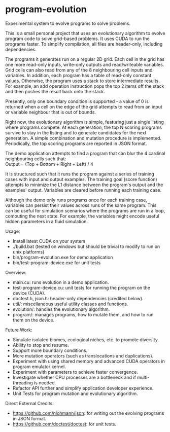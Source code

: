 # program-evolution
Experimental system to evolve programs to solve problems.

This is a small personal project that uses an evolutionary algorithm to evolve program code to solve grid-based problems. It uses CUDA to run the programs faster. To simplify compilation, all files are header-only, including dependencies.

The programs it generates run on a regular 2D grid. Each cell in the grid has one more read-only inputs, write-only outputs and read/writeable variables. Grid cells can also read from any of the 8 neighbouring cell inputs and variables. In addition, each program has a table of read-only constant values. Otherwise, the program uses a stack to store intermediate results. For example, an add operation instruction pops the top 2 items off the stack and then pushes the result back onto the stack.

Presently, only one boundary condition is supported - a value of 0 is returned when a cell on the edge of the grid attempts to read from an input or variable neighbour that is out of bounds.

Right now, the evolutionary algorithm is simple, featuring just a single listing where programs compete. At each generation, the top N scoring programs survive to stay in the listing and to generate candidates for the next generation. A simple combination and mutation procedure is implemented. Periodically, the top scoring programs are reported in JSON format. 

The demo application attempts to find a program that can blur the 4 cardinal neighbouring cells such that:\
Output = (Top + Bottom + Right + Left) / 4

It is structured such that it runs the program against a series of training cases with input and output examples. The training goal (score function) attempts to minimize the L1 distance between the program's output and the examples' output. Variables are cleared before running each training case.

Although the demo only runs programs once for each training case, variables can persist their values across runs of the same program. This can be useful for simulation scenarios where the programs are run in a loop, computing the next state. For example, the variables might encode useful hidden parameters in a fluid simulation.

Usage:
- Install latest CUDA on your system
- ./build.bat (tested on windows but should be trivial to modify to run on unix platforms)
- bin/program-evolution.exe for demo application
- bin/test-program-device.exe for unit tests

Overview:
- main.cu: runs evolution in a demo application.
- test-program-device.cu: unit tests for running the program on the device (CUDA).
- doctest.h, json.h: header-only dependencies (credited below).
- util/: miscellaneous useful utility classes and functions.
- evolution/: handles the evolutionary algorithm.
- program/: manages programs, how to mutate them, and how to run them on the device.

Future Work:
- Simulate isolated biomes, ecological niches, etc. to promote diversity.
- Ability to stop and resume.
- Support more boundary conditions.
- More mutation operators (such as translocations and duplications).
- Experiment with using shared memory and advanced CUDA operators in program emulator kernel.
- Experiment with parameters to achieve faster convergence.
- Investigate whether CPU processes are a bottleneck and if multi-threading is needed.
- Refactor API further and simplify application developer experience.
- Unit Tests for program mutation and evolutionary algorithm.

Direct External Credits:
- https://github.com/nlohmann/json: for writing out the evolving programs in JSON format.
- https://github.com/doctest/doctest: for unit tests.
